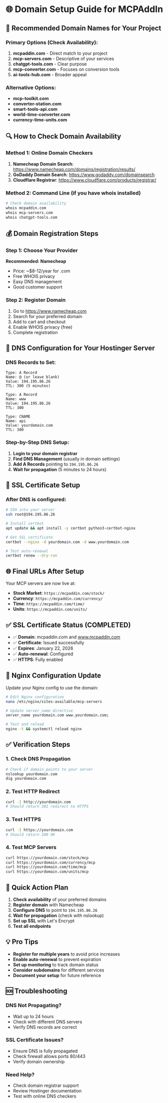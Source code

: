 # 🌐 Domain Setup Guide for MCPAddIn

## 🎯 Recommended Domain Names for Your Project

### Primary Options (Check Availability):
1. **mcpaddin.com** - Direct match to your project
2. **mcp-servers.com** - Descriptive of your services
3. **chatgpt-tools.com** - Clear purpose
4. **mcp-converter.com** - Focuses on conversion tools
5. **ai-tools-hub.com** - Broader appeal

### Alternative Options:
- **mcp-toolkit.com**
- **converter-station.com**
- **smart-tools-api.com**
- **world-time-converter.com**
- **currency-time-units.com**

## 🔍 How to Check Domain Availability

### Method 1: Online Domain Checkers
1. **Namecheap Domain Search**: https://www.namecheap.com/domains/registration/results/
2. **GoDaddy Domain Search**: https://www.godaddy.com/domainsearch
3. **Cloudflare Registrar**: https://www.cloudflare.com/products/registrar/

### Method 2: Command Line (if you have whois installed)
```bash
# Check domain availability
whois mcpaddin.com
whois mcp-servers.com
whois chatgpt-tools.com
```

## 💰 Domain Registration Steps

### Step 1: Choose Your Provider
**Recommended: Namecheap**
- Price: ~$8-12/year for .com
- Free WHOIS privacy
- Easy DNS management
- Good customer support

### Step 2: Register Domain
1. Go to https://www.namecheap.com
2. Search for your preferred domain
3. Add to cart and checkout
4. Enable WHOIS privacy (free)
5. Complete registration

## 🔧 DNS Configuration for Your Hostinger Server

### DNS Records to Set:
```
Type: A Record
Name: @ (or leave blank)
Value: 194.195.86.26
TTL: 300 (5 minutes)

Type: A Record  
Name: www
Value: 194.195.86.26
TTL: 300

Type: CNAME
Name: api
Value: yourdomain.com
TTL: 300
```

### Step-by-Step DNS Setup:
1. **Login to your domain registrar**
2. **Find DNS Management** (usually in domain settings)
3. **Add A Records** pointing to `194.195.86.26`
4. **Wait for propagation** (5 minutes to 24 hours)

## 🚀 SSL Certificate Setup

### After DNS is configured:
```bash
# SSH into your server
ssh root@194.195.86.26

# Install certbot
apt update && apt install -y certbot python3-certbot-nginx

# Get SSL certificate
certbot --nginx -d yourdomain.com -d www.yourdomain.com

# Test auto-renewal
certbot renew --dry-run
```

## 🌐 Final URLs After Setup

Your MCP servers are now live at:
- **Stock Market**: `https://mcpaddin.com/stock/`
- **Currency**: `https://mcpaddin.com/currency/`
- **Time**: `https://mcpaddin.com/time/`
- **Units**: `https://mcpaddin.com/units/`

## ✅ SSL Certificate Status (COMPLETED)

- ✅ **Domain**: mcpaddin.com and www.mcpaddin.com
- ✅ **Certificate**: Issued successfully
- ✅ **Expires**: January 22, 2026
- ✅ **Auto-renewal**: Configured
- ✅ **HTTPS**: Fully enabled

## 🔄 Nginx Configuration Update

Update your Nginx config to use the domain:
```bash
# Edit Nginx configuration
nano /etc/nginx/sites-available/mcp-servers

# Update server_name directive
server_name yourdomain.com www.yourdomain.com;

# Test and reload
nginx -t && systemctl reload nginx
```

## ✅ Verification Steps

### 1. Check DNS Propagation
```bash
# Check if domain points to your server
nslookup yourdomain.com
dig yourdomain.com
```

### 2. Test HTTP Redirect
```bash
curl -I http://yourdomain.com
# Should return 301 redirect to HTTPS
```

### 3. Test HTTPS
```bash
curl -I https://yourdomain.com
# Should return 200 OK
```

### 4. Test MCP Servers
```bash
curl https://yourdomain.com/stock/mcp
curl https://yourdomain.com/currency/mcp
curl https://yourdomain.com/time/mcp
curl https://yourdomain.com/units/mcp
```

## 🎯 Quick Action Plan

1. **Check availability** of your preferred domains
2. **Register domain** with Namecheap
3. **Configure DNS** to point to `194.195.86.26`
4. **Wait for propagation** (check with nslookup)
5. **Set up SSL** with Let's Encrypt
6. **Test all endpoints**

## 💡 Pro Tips

- **Register for multiple years** to avoid price increases
- **Enable auto-renewal** to prevent expiration
- **Set up monitoring** to track domain status
- **Consider subdomains** for different services
- **Document your setup** for future reference

## 🆘 Troubleshooting

### DNS Not Propagating?
- Wait up to 24 hours
- Check with different DNS servers
- Verify DNS records are correct

### SSL Certificate Issues?
- Ensure DNS is fully propagated
- Check firewall allows ports 80/443
- Verify domain ownership

### Need Help?
- Check domain registrar support
- Review Hostinger documentation
- Test with online DNS checkers
